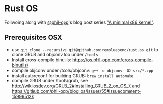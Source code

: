 # Rust OS

Follwoing along with [@phil-opp][2]'s blog post series ["A minimal x86 kernel"][1].

[1]: https://os.phil-opp.com
[2]: https://github.com/phil-opp

## Prerequisites OSX
* use `git clone --recursive git@github.com:remolueoend/rust.os.git` to clone GRUB and objconv too under `/tools`
* Install cross-compile binutils: https://os.phil-opp.com/cross-compile-binutils/
* compile objconv under /tools/objconv: `g++ -o objconv -O2 src/*.cpp`
* install autoreconf for building GRUB: `brew install automake`
* compile GRUB under /tools/grub, see http://wiki.osdev.org/GRUB_2#Installing_GRUB_2_on_OS_X and https://github.com/phil-opp/blog_os/issues/55#issuecomment-159995128